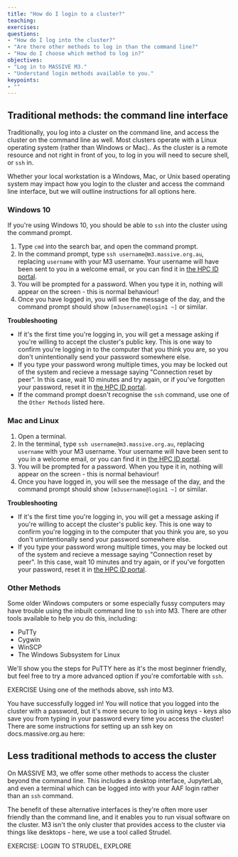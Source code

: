```yaml
---
title: "How do I login to a cluster?"
teaching:
exercises:
questions:
- "How do I log into the cluster?"
- "Are there other methods to log in than the command line?"
- "How do I choose which method to log in?"
objectives: 
- "Log in to MASSIVE M3."
- "Understand login methods available to you."
keypoints:
- ""
---
```


<!---
prerequisites: CLI Skills; what is a cluster.
HPC skills: 1/5
ML Skills: 1/5
motivation: I have decided I need to use the HPC and need to be able to login.
--->

## Traditional methods: the command line interface
Traditionally, you log into a cluster on the command line, and access the cluster
on the command line as well. Most clusters operate with a Linux operating system
(rather than Windows or Mac)..
As the cluster is a remote resource and not right in front of you, to log in
you will need to secure shell, or `ssh` in.

Whether your local workstation is a Windows, Mac, or Unix
based operating system may impact how you login to the cluster and access the
command line interface, but we will outline instructions for all options here.

### Windows 10
If you're using Windows 10, you should be able to `ssh` into the cluster using
the command prompt.
 
1. Type `cmd` into the search bar, and open the command prompt.
2. In the command prompt, type `ssh username@m3.massive.org.au`, replacing `username` 
with your M3 username. Your username will have been sent
to you in a welcome email, or you can find it in 
[the HPC ID portal](https://hpc.erc.monash.edu.au/).
3. You will be prompted for a password. When you type it in, nothing will 
appear on the screen - this is normal behaviour!
4. Once you have logged in, you will see the message of the day, and the command
prompt should show `[m3username@login1 ~]` or similar.

**Troubleshooting**
- If it's the first time you're logging in, you will get a message asking if
you're willing to accept the cluster's public key. This is one way to confirm
you're logging in to the computer that you think you are, so you don't 
unintentionally send your password somewhere else.  
- If you type your password wrong multiple times, you may be locked out of 
the system and recieve a message saying "Connection reset by peer". 
In this case, wait 10 minutes and try again, or if you've forgotten your password,
reset it in [the HPC ID portal](https://hpc.erc.monash.edu.au/).
- If the command prompt doesn't recognise the `ssh` command, use one of the `Other
Methods` listed here. 

### Mac and Linux
1. Open a terminal.
2. In the terminal, type `ssh username@m3.massive.org.au`, replacing `username`
with your M3 username. Your username will have been sent
to you in a welcome email, or you can find it in
[the HPC ID portal](https://hpc.erc.monash.edu.au/).
3. You will be prompted for a password. When you type it in, nothing will
appear on the screen - this is normal behaviour!
4. Once you have logged in, you will see the message of the day, and the command
prompt should show `[m3username@login1 ~]` or similar.

**Troubleshooting**
- If it's the first time you're logging in, you will get a message asking if
you're willing to accept the cluster's public key. This is one way to confirm
you're logging in to the computer that you think you are, so you don't
unintentionally send your password somewhere else.
- If you type your password wrong multiple times, you may be locked out of
the system and recieve a message saying "Connection reset by peer".
In this case, wait 10 minutes and try again, or if you've forgotten your password,
reset it in [the HPC ID portal](https://hpc.erc.monash.edu.au/).

### Other Methods
Some older Windows computers or some especially fussy computers may have 
trouble using the inbuilt command line to `ssh` into M3. There are other tools available
to help you do this, including:

- PuTTy
- Cygwin
- WinSCP
- The Windows Subsystem for Linux

We'll show you the steps for PuTTY here as it's the most beginner friendly, but 
feel free to try a more advanced option if you're comfortable with `ssh`. 

EXERCISE
Using one of the methods above, ssh into M3.

You have successfully logged in! You will notice that you logged into the cluster
with a password, but it's more secure to log in using keys - keys also save you
from typing in your password every time you access the cluster! There are some instructions 
for setting up an ssh key on docs.massive.org.au here:

## Less traditional methods to access the cluster
On MASSIVE M3, we offer some other methods to access the cluster beyond the command line. 
This includes a desktop interface, JupyterLab, and even a terminal which can be logged into
with your AAF login rather than an `ssh` command.

The benefit of these alternative interfaces is 
they're often more user friendly than the command line, and it enables you to
run visual software on the cluster. M3 isn't the only cluster that provides
access to the cluster via things like desktops - here, we use a tool called
Strudel. 

EXERCISE: LOGIN TO STRUDEL, EXPLORE
